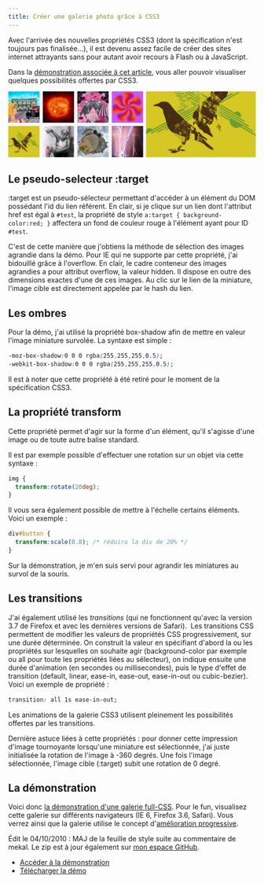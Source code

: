 ```yaml
---
title: Créer une galerie photo grâce à CSS3
---
```


Avec l'arrivée des nouvelles propriétés CSS3 (dont la spécification n'est toujours pas finalisée...), il est devenu assez facile de créer des sites internet attrayants sans pour autant avoir recours à Flash ou à JavaScript.

Dans la [démonstration associée à cet article](http://clearideaz.com/assets/demos/CSS-Highlight/ "CSS3 Highlight, une galerie photo full CSS"), vous aller pouvoir visualiser quelques possibilités offertes par CSS3.

![](gallery.jpg "css3highlight")

## Le pseudo-selecteur :target

:target est un pseudo-sélecteur permettant d'accéder à un élément du DOM possédant l'id du lien référent.
En clair, si je clique sur un lien dont l'attribut href est égal à ```#test```, la propriété de style ```a:target { background-color:red; }``` affectera un fond de couleur rouge à l'élément ayant pour ID ```#test```.

C'est de cette manière que j'obtiens la méthode de sélection des images agrandie dans la démo. Pour IE qui ne supporte par cette propriété, j'ai bidouillé grâce à l'overflow. En clair, le cadre conteneur des images agrandies a pour attribut overflow, la valeur hidden. Il dispose en outre des dimensions exactes d'une de ces images. Au clic sur le lien de la miniature, l'image cible est directement appelée par le hash du lien.

<!--more-->

## Les ombres

Pour la démo, j'ai utilisé la propriété box-shadow afin de mettre en valeur l'image miniature survolée. La syntaxe est simple :

```css
-moz-box-shadow:0 0 0 rgba(255,255,255,0.5);
-webkit-box-shadow:0 0 0 rgba(255,255,255,0.5);
```

Il est à noter que cette propriété à été retiré pour le moment de la spécification CSS3.

## La propriété transform

Cette propriété permet d'agir sur la forme d'un élément, qu'il s'agisse d'une image ou de toute autre balise standard.

Il est par exemple possible d'effectuer une rotation sur un objet via cette syntaxe :

```css
img {
  transform:rotate(20deg);
}
```

Il vous sera également possible de mettre à l'échelle certains éléments. Voici un exemple :

```css
div#button {
  transform:scale(0.8); /* réduira la div de 20% */
}
```

Sur la démonstration, je m'en suis servi pour agrandir les miniatures au survol de la souris.

## Les transitions

J'ai également utilisé les <em>transitions</em> (qui ne fonctionnent qu'avec la version 3.7 de Firefox et avec les dernières versions de Safari).  Les transitions CSS permettent de modifier les  valeurs de propriétés CSS progressivement, sur une durée déterminée. On construit la valeur en spécifiant d'abord la ou les propriétés sur lesquelles on souhaite agir (background-color par exemple ou all pour toute les propriétés liées au sélecteur), on indique ensuite une durée d'animation (en secondes ou millisecondes), puis le type d'effet de transition (default, linear, ease-in, ease-out, ease-in-out ou cubic-bezier).
Voici un exemple de propriété :

```css
transition: all 1s ease-in-out;
```

Les animations de la galerie CSS3 utilisent pleinement les possibilités offertes par les transitions.

Dernière astuce liées à cette propriétés : pour donner cette impression d'image tournoyante lorsqu'une miniature est sélectionnée, j'ai juste initialisée la rotation de l'image à -360 degrés. Une fois l'image sélectionnée, l'image cible (:target) subit une rotation de 0 degré.

## La démonstration

Voici donc [la démonstration d'une galerie full-CSS](http://clearideaz.com/assets/demos/CSS-Highlight/ "CSS3 Highlight, une galerie photo full CSS"). Pour le fun, visualisez cette galerie sur différents navigateurs (IE 6, Firefox 3.6, Safari). Vous verrez ainsi que la galerie utilise le concept d'[amélioration progressive](http://fr.wikipedia.org/wiki/Am%C3%A9lioration_progressive "La définition Wikipédia de l'amélioration progressive").

Édit le 04/10/2010 : MAJ de la feuille de style suite au commentaire de mekal. Le zip est à jour également sur [mon espace GitHub](http://github.com/behaba/CSS-Highlight "Espace de partage de code source Github de Clearideaz").

*   [Accéder à la démonstration](http://clearideaz.com/assets/demos/CSS-Highlight/ "Visualiser la démo de CSS3 Highlight, une galerie photo full CSS")
*   [Télécharger la démo](http://github.com/clearideaz/CSS-Highlight/zipball/1.0 "Télecharger la démo de CSS3 Highlight, une galerie photo full CSS")